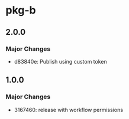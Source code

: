 # pkg-b

## 2.0.0

### Major Changes

- d83840e: Publish using custom token

## 1.0.0

### Major Changes

- 3167460: release with workflow permissions
